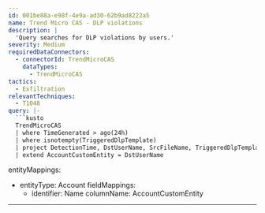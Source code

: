 ```yaml
---
id: 001be88a-e98f-4e9a-ad30-62b9ad8222a5
name: Trend Micro CAS - DLP violations
description: |
  'Query searches for DLP violations by users.'
severity: Medium
requiredDataConnectors:
  - connectorId: TrendMicroCAS
    dataTypes:
      - TrendMicroCAS
tactics:
  - Exfiltration
relevantTechniques:
  - T1048
query: |-
  ```kusto
  TrendMicroCAS
  | where TimeGenerated > ago(24h)
  | where isnotempty(TriggeredDlpTemplate)
  | project DetectionTime, DstUserName, SrcFileName, TriggeredDlpTemplate
  | extend AccountCustomEntity = DstUserName
  ```
entityMappings:
  - entityType: Account
    fieldMappings:
      - identifier: Name
        columnName: AccountCustomEntity
---
```


